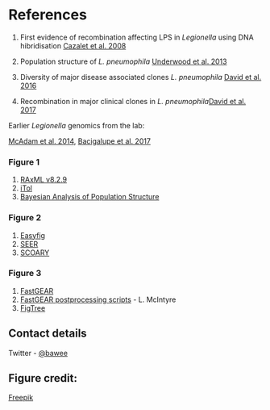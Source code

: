 
# References

1. First evidence of recombination affecting LPS in _Legionella_ using DNA hibridisation [Cazalet et al. 2008](https://www.ncbi.nlm.nih.gov/pmc/articles/PMC2259107/)

2. Population structure of _L. pneumophila_ [Underwood et al. 2013](https://bmcmicrobiol.biomedcentral.com/articles/10.1186/1471-2180-13-302)

3. Diversity of major disease associated clones _L. pneumophila_ [David et al. 2016](https://genome.cshlp.org/content/early/2016/09/23/gr.209536.116)
4. Recombination in major clinical clones in _L. pneumophila_[David et al. 2017](http://journals.plos.org/plosgenetics/article?id=10.1371/journal.pgen.1006855)


Earlier _Legionella_ genomics from the lab: 

[McAdam et al. 2014](https://genomebiology.biomedcentral.com/articles/10.1186/s13059-014-0504-1),
[Bacigalupe et al. 2017](https://wwwnc.cdc.gov/eid/article/23/5/16-1165_article)



### Figure 1

1. [RAxML v8.2.9](https://sco.h-its.org/exelixis/web/software/raxml/index.html)
2. [iTol](http://itol.embl.de)
3. [Bayesian Analysis of Population Structure](http://www.helsinki.fi/bsg/software/BAPS/)

### Figure 2
1. [Easyfig](mjsull.github.io/Easyfig)
2. [SEER](https://github.com/johnlees/seer)
3. [SCOARY](https://github.com/AdmiralenOla/Scoary)


### Figure 3
1. [FastGEAR](http://dx.doi.org/10.1093/molbev/msx066) 
2. [FastGEAR postprocessing scripts](https://github.com/shimbalama/post_fastGEAR) - L. McIntyre
3. [FigTree](http://tree.bio.ed.ac.uk/software/figtree/)



## Contact details

Twitter - [@bawee](https://twitter.com/bawee)


## Figure credit:

[Freepik](https://www.freepik.com/free-vector/residential-houses-collection-in-isometric-style_2035202.htm)

